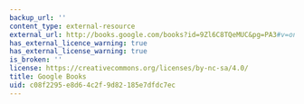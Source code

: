 ```yaml
---
backup_url: ''
content_type: external-resource
external_url: http://books.google.com/books?id=9Zl6C8TQeMUC&pg=PA3#v=onepage
has_external_licence_warning: true
has_external_license_warning: true
is_broken: ''
license: https://creativecommons.org/licenses/by-nc-sa/4.0/
title: Google Books
uid: c08f2295-e8d6-4c2f-9d82-185e7dfdc7ec
---
```

